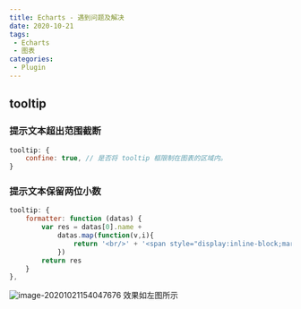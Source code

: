 ```yaml
---
title: Echarts - 遇到问题及解决
date: 2020-10-21
tags:
 - Echarts
 - 图表
categories: 
 - Plugin
---
```


## tooltip

### 提示文本超出范围截断

```js
tooltip: {
	confine: true, // 是否将 tooltip 框限制在图表的区域内。
}
```



### 提示文本保留两位小数

```js
tooltip: {
    formatter: function (datas) {
        var res = datas[0].name + 
            datas.map(function(v,i){
                return '<br/>' + '<span style="display:inline-block;margin-right:5px;border-radius:10px;width:10px;height:10px;background-color:' + datas[i].color + ';"></span>' + v.seriesName +':' +formatValue(v.value)
            })
        return res
    }
},
```

![image-20201021154047676](https://gitee.com/xuyiling/gopic/raw/master/img/20201021154054.png)  效果如左图所示